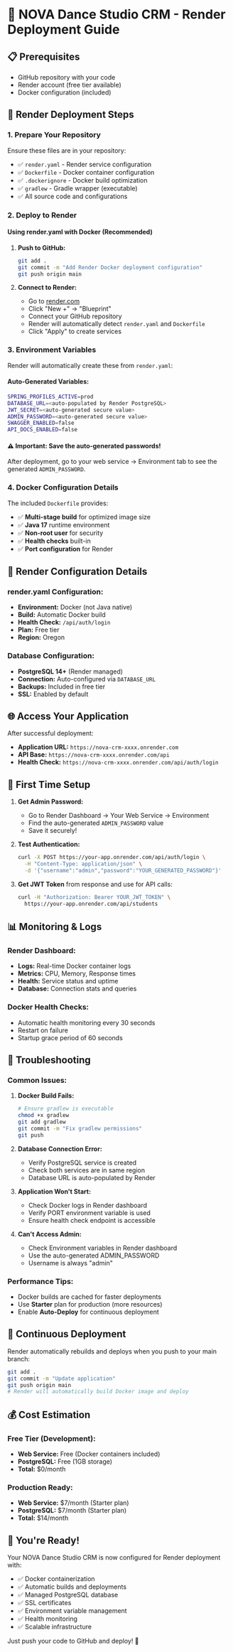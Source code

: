 # 🚀 NOVA Dance Studio CRM - Render Deployment Guide

## 📋 Prerequisites
- GitHub repository with your code
- Render account (free tier available)
- Docker configuration (included)

## 🔧 Render Deployment Steps

### 1. **Prepare Your Repository**
Ensure these files are in your repository:
- ✅ `render.yaml` - Render service configuration
- ✅ `Dockerfile` - Docker container configuration
- ✅ `.dockerignore` - Docker build optimization
- ✅ `gradlew` - Gradle wrapper (executable)
- ✅ All source code and configurations

### 2. **Deploy to Render**

#### Using render.yaml with Docker (Recommended)
1. **Push to GitHub:**
   ```bash
   git add .
   git commit -m "Add Render Docker deployment configuration"
   git push origin main
   ```

2. **Connect to Render:**
   - Go to [render.com](https://render.com)
   - Click "New +" → "Blueprint"
   - Connect your GitHub repository
   - Render will automatically detect `render.yaml` and `Dockerfile`
   - Click "Apply" to create services

### 3. **Environment Variables**
Render will automatically create these from `render.yaml`:

#### Auto-Generated Variables:
```bash
SPRING_PROFILES_ACTIVE=prod
DATABASE_URL=<auto-populated by Render PostgreSQL>
JWT_SECRET=<auto-generated secure value>
ADMIN_PASSWORD=<auto-generated secure value>
SWAGGER_ENABLED=false
API_DOCS_ENABLED=false
```

#### ⚠️ **Important:** Save the auto-generated passwords!
After deployment, go to your web service → Environment tab to see the generated `ADMIN_PASSWORD`.

### 4. **Docker Configuration Details**

The included `Dockerfile` provides:
- ✅ **Multi-stage build** for optimized image size
- ✅ **Java 17** runtime environment
- ✅ **Non-root user** for security
- ✅ **Health checks** built-in
- ✅ **Port configuration** for Render

## 🔗 **Render Configuration Details**

### render.yaml Configuration:
- **Environment:** Docker (not Java native)
- **Build:** Automatic Docker build
- **Health Check:** `/api/auth/login`
- **Plan:** Free tier
- **Region:** Oregon

### Database Configuration:
- **PostgreSQL 14+** (Render managed)
- **Connection:** Auto-configured via `DATABASE_URL`
- **Backups:** Included in free tier
- **SSL:** Enabled by default

## 🌐 **Access Your Application**

After successful deployment:
- **Application URL:** `https://nova-crm-xxxx.onrender.com`
- **API Base:** `https://nova-crm-xxxx.onrender.com/api`
- **Health Check:** `https://nova-crm-xxxx.onrender.com/api/auth/login`

## 🔐 **First Time Setup**

1. **Get Admin Password:**
   - Go to Render Dashboard → Your Web Service → Environment
   - Find the auto-generated `ADMIN_PASSWORD` value
   - Save it securely!

2. **Test Authentication:**
   ```bash
   curl -X POST https://your-app.onrender.com/api/auth/login \
     -H "Content-Type: application/json" \
     -d '{"username":"admin","password":"YOUR_GENERATED_PASSWORD"}'
   ```

3. **Get JWT Token** from response and use for API calls:
   ```bash
   curl -H "Authorization: Bearer YOUR_JWT_TOKEN" \
     https://your-app.onrender.com/api/students
   ```

## 📊 **Monitoring & Logs**

### Render Dashboard:
- **Logs:** Real-time Docker container logs
- **Metrics:** CPU, Memory, Response times
- **Health:** Service status and uptime
- **Database:** Connection stats and queries

### Docker Health Checks:
- Automatic health monitoring every 30 seconds
- Restart on failure
- Startup grace period of 60 seconds

## 🚨 **Troubleshooting**

### Common Issues:

1. **Docker Build Fails:**
   ```bash
   # Ensure gradlew is executable
   chmod +x gradlew
   git add gradlew
   git commit -m "Fix gradlew permissions"
   git push
   ```

2. **Database Connection Error:**
   - Verify PostgreSQL service is created
   - Check both services are in same region
   - Database URL is auto-populated by Render

3. **Application Won't Start:**
   - Check Docker logs in Render dashboard
   - Verify PORT environment variable is used
   - Ensure health check endpoint is accessible

4. **Can't Access Admin:**
   - Check Environment variables in Render dashboard
   - Use the auto-generated ADMIN_PASSWORD
   - Username is always "admin"

### Performance Tips:
- Docker builds are cached for faster deployments
- Use **Starter** plan for production (more resources)
- Enable **Auto-Deploy** for continuous deployment

## 🔄 **Continuous Deployment**

Render automatically rebuilds and deploys when you push to your main branch:
```bash
git add .
git commit -m "Update application"
git push origin main
# Render will automatically build Docker image and deploy
```

## 💰 **Cost Estimation**

### Free Tier (Development):
- **Web Service:** Free (Docker containers included)
- **PostgreSQL:** Free (1GB storage)
- **Total:** $0/month

### Production Ready:
- **Web Service:** $7/month (Starter plan)
- **PostgreSQL:** $7/month (Starter plan)
- **Total:** $14/month

## 🎉 **You're Ready!**

Your NOVA Dance Studio CRM is now configured for Render deployment with:
- ✅ Docker containerization
- ✅ Automatic builds and deployments
- ✅ Managed PostgreSQL database
- ✅ SSL certificates
- ✅ Environment variable management
- ✅ Health monitoring
- ✅ Scalable infrastructure

Just push your code to GitHub and deploy! 🚀
